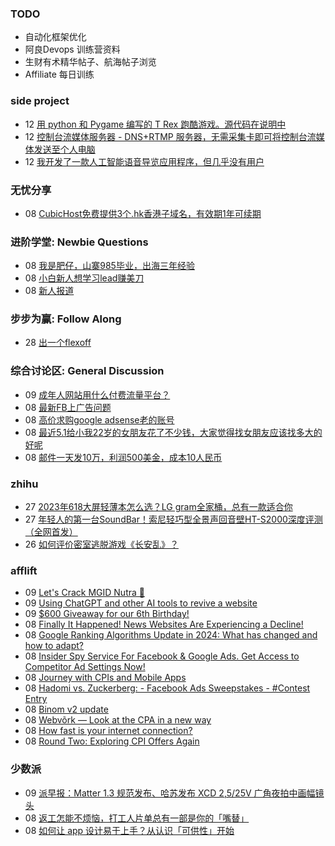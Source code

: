 ### TODO
-  自动化框架优化
-  阿良Devops 训练营资料
-  生财有术精华帖子、航海帖子浏览
-  Affiliate 每日训练

### side project
<!-- sideproject:START -->
-  12 [用 python 和 Pygame 编写的 T Rex 跑酷游戏。源代码在说明中](https://www.youtube.com/watch?v=pZySIXSelCA)
-  12 [控制台流媒体服务器 - DNS+RTMP 服务器，无需采集卡即可将控制台流媒体发送至个人电脑](https://github.com/Aioros/console-streaming-server)
-  12 [我开发了一款人工智能语音导览应用程序，但几乎没有用户](https://www.reddit.com/r/SideProject/comments/18gpp0e/ive_built_an_ai_audio_tour_app_but_have_almost_no/)<!-- sideproject:END -->


### 无忧分享
<!-- ruyo:START -->
-  08 [CubicHost免费提供3个.hk香港子域名，有效期1年可续期](https://51.ruyo.net/18660.html)<!-- ruyo:END -->

### 进阶学堂: Newbie Questions
<!-- advertcn1:START -->
-  08 [我是肥仔，山寨985毕业，出海三年经验](https://www.advertcn.com/thread-114935-1-1.html)
-  08 [小白新人想学习lead赚美刀](https://www.advertcn.com/thread-114933-1-1.html)
-  08 [新人报道](https://www.advertcn.com/thread-114932-1-1.html)<!-- advertcn1:END -->

### 步步为赢: Follow Along
<!-- advertcn2:START -->
-  28 [出一个flexoff](https://www.advertcn.com/thread-114847-1-1.html)<!-- advertcn2:END -->

### 综合讨论区: General Discussion
<!-- advertcn3:START -->
-  09 [成年人网站用什么付费流量平台？](https://www.advertcn.com/thread-114937-1-1.html)
-  08 [最新FB上广告问题](https://www.advertcn.com/thread-114936-1-1.html)
-  08 [高价求购google adsense老的账号](https://www.advertcn.com/thread-114929-1-1.html)
-  08 [最近5.1给小我22岁的女朋友花了不少钱，大家觉得找女朋友应该找多大的好呢](https://www.advertcn.com/thread-114928-1-1.html)
-  08 [邮件一天发10万，利润500美金，成本10人民币](https://www.advertcn.com/thread-114926-1-1.html)<!-- advertcn3:END -->


### zhihu
<!-- zhihu:START -->
-  27 [2023年618大屏轻薄本怎么选？LG gram全家桶，总有一款适合你](http://zhuanlan.zhihu.com/p/632641888?utm_campaign=rss&utm_medium=rss&utm_source=rss&utm_content=title)
-  27 [年轻人的第一台SoundBar！索尼轻巧型全景声回音壁HT-S2000深度评测（全网首发）](http://zhuanlan.zhihu.com/p/630990296?utm_campaign=rss&utm_medium=rss&utm_source=rss&utm_content=title)
-  26 [如何评价密室逃脱游戏《长安乱》？](http://www.zhihu.com/question/563950552/answer/3045961312?utm_campaign=rss&utm_medium=rss&utm_source=rss&utm_content=title)<!-- zhihu:END -->

### afflift
<!-- afflift:START -->
-  09 [Let&#39;s Crack MGID Nutra 🚀](https://afflift.com/f/threads/lets-crack-mgid-nutra-%F0%9F%9A%80.12967/)
-  09 [Using ChatGPT and other AI tools to revive a website](https://afflift.com/f/threads/using-chatgpt-and-other-ai-tools-to-revive-a-website.12532/)
-  09 [$600 Giveaway for our 6th Birthday!](https://afflift.com/f/threads/600-giveaway-for-our-6th-birthday.13055/)
-  08 [Finally It Happened! News Websites Are Experiencing a Decline!](https://afflift.com/f/threads/finally-it-happened-news-websites-are-experiencing-a-decline.13090/)
-  08 [Google Ranking Algorithms Update in 2024: What has changed and how to adapt?](https://afflift.com/f/threads/google-ranking-algorithms-update-in-2024-what-has-changed-and-how-to-adapt.13093/)
-  08 [Insider Spy Service For Facebook &amp; Google Ads. Get Access to Competitor Ad Settings Now!](https://afflift.com/f/threads/insider-spy-service-for-facebook-google-ads-get-access-to-competitor-ad-settings-now.13060/)
-  08 [Journey with CPIs and Mobile Apps](https://afflift.com/f/threads/journey-with-cpis-and-mobile-apps.12762/)
-  08 [Hadomi vs. Zuckerberg: - Facebook Ads Sweepstakes - #Contest Entry](https://afflift.com/f/threads/hadomi-vs-zuckerberg-facebook-ads-sweepstakes-contest-entry.12846/)
-  08 [Binom v2 update](https://afflift.com/f/threads/binom-v2-update.11909/)
-  08 [Webvõrk — Look at the CPA in a new way](https://afflift.com/f/threads/webv%C3%B5rk-%E2%80%94-look-at-the-cpa-in-a-new-way.2820/)
-  08 [How fast is your internet connection?](https://afflift.com/f/threads/how-fast-is-your-internet-connection.7590/)
-  08 [Round Two: Exploring CPI Offers Again](https://afflift.com/f/threads/round-two-exploring-cpi-offers-again.13073/)<!-- afflift:END -->

### 少数派
<!-- sspai:START -->
-  09 [派早报：Matter 1.3 规范发布、哈苏发布 XCD 2,5/25V 广角夜拍中画幅镜头](https://sspai.com/post/88658)
-  08 [返工怎能不烦恼，打工人片单总有一部是你的「嘴替」](https://sspai.com/post/88578)
-  08 [如何让 app 设计易于上手？从认识「可供性」开始](https://sspai.com/post/88464)<!-- sspai:END -->
